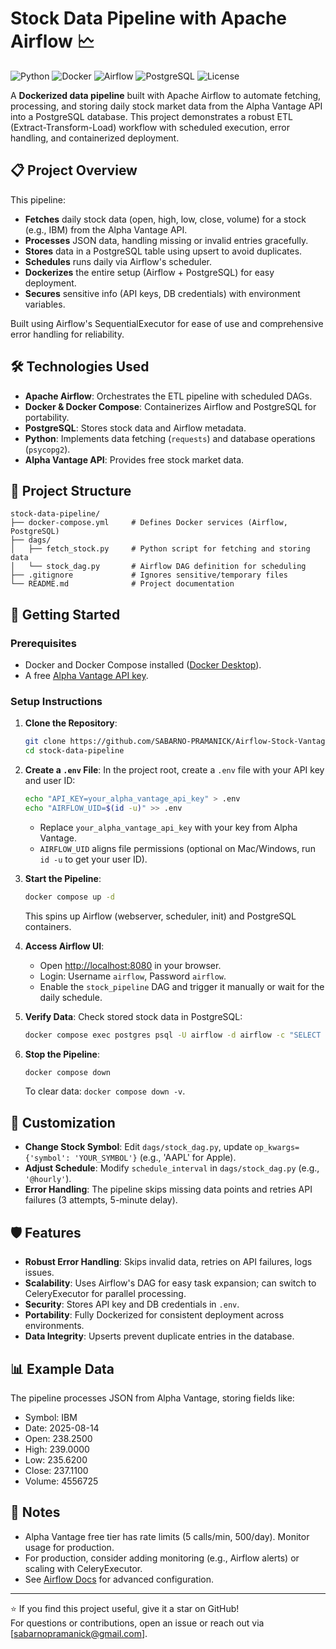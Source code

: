 # Stock Data Pipeline with Apache Airflow 🗠

![Python](https://img.shields.io/badge/Python-3.8%2B-blue)
![Docker](https://img.shields.io/badge/Docker-Compose-blue)
![Airflow](https://img.shields.io/badge/Apache%20Airflow-2.10.0-orange)
![PostgreSQL](https://img.shields.io/badge/PostgreSQL-13-green)
![License](https://img.shields.io/badge/License-MIT-yellow)

A **Dockerized data pipeline** built with Apache Airflow to automate fetching, processing, and storing daily stock market data from the Alpha Vantage API into a PostgreSQL database. This project demonstrates a robust ETL (Extract-Transform-Load) workflow with scheduled execution, error handling, and containerized deployment.

## 📋 Project Overview

This pipeline:
- **Fetches** daily stock data (open, high, low, close, volume) for a stock (e.g., IBM) from the Alpha Vantage API.
- **Processes** JSON data, handling missing or invalid entries gracefully.
- **Stores** data in a PostgreSQL table using upsert to avoid duplicates.
- **Schedules** runs daily via Airflow's scheduler.
- **Dockerizes** the entire setup (Airflow + PostgreSQL) for easy deployment.
- **Secures** sensitive info (API keys, DB credentials) with environment variables.

Built using Airflow's SequentialExecutor for ease of use and comprehensive error handling for reliability.

## 🛠️ Technologies Used
- **Apache Airflow**: Orchestrates the ETL pipeline with scheduled DAGs.
- **Docker & Docker Compose**: Containerizes Airflow and PostgreSQL for portability.
- **PostgreSQL**: Stores stock data and Airflow metadata.
- **Python**: Implements data fetching (`requests`) and database operations (`psycopg2`).
- **Alpha Vantage API**: Provides free stock market data.

## 📂 Project Structure
```
stock-data-pipeline/
├── docker-compose.yml     # Defines Docker services (Airflow, PostgreSQL)
├── dags/
│   ├── fetch_stock.py     # Python script for fetching and storing data
│   └── stock_dag.py       # Airflow DAG definition for scheduling
├── .gitignore             # Ignores sensitive/temporary files
└── README.md              # Project documentation
```

## 🚀 Getting Started

### Prerequisites
- Docker and Docker Compose installed ([Docker Desktop](https://www.docker.com/products/docker-desktop)).
- A free [Alpha Vantage API key](https://www.alphavantage.co/support/#api-key).

### Setup Instructions
1. **Clone the Repository**:
   ```bash
   git clone https://github.com/SABARNO-PRAMANICK/Airflow-Stock-Vantage-Pipeline.git
   cd stock-data-pipeline
   ```

2. **Create a `.env` File**:
   In the project root, create a `.env` file with your API key and user ID:
   ```bash
   echo "API_KEY=your_alpha_vantage_api_key" > .env
   echo "AIRFLOW_UID=$(id -u)" >> .env
   ```
   - Replace `your_alpha_vantage_api_key` with your key from Alpha Vantage.
   - `AIRFLOW_UID` aligns file permissions (optional on Mac/Windows, run `id -u` to get your user ID).

3. **Start the Pipeline**:
   ```bash
   docker compose up -d
   ```
   This spins up Airflow (webserver, scheduler, init) and PostgreSQL containers.

4. **Access Airflow UI**:
   - Open [http://localhost:8080](http://localhost:8080) in your browser.
   - Login: Username `airflow`, Password `airflow`.
   - Enable the `stock_pipeline` DAG and trigger it manually or wait for the daily schedule.

5. **Verify Data**:
   Check stored stock data in PostgreSQL:
   ```bash
   docker compose exec postgres psql -U airflow -d airflow -c "SELECT * FROM stock_data LIMIT 5;"
   ```

6. **Stop the Pipeline**:
   ```bash
   docker compose down
   ```
   To clear data: `docker compose down -v`.

## 🔧 Customization
- **Change Stock Symbol**: Edit `dags/stock_dag.py`, update `op_kwargs={'symbol': 'YOUR_SYMBOL'}` (e.g., 'AAPL' for Apple).
- **Adjust Schedule**: Modify `schedule_interval` in `dags/stock_dag.py` (e.g., `'@hourly'`).
- **Error Handling**: The pipeline skips missing data points and retries API failures (3 attempts, 5-minute delay).

## 🛡️ Features
- **Robust Error Handling**: Skips invalid data, retries on API failures, logs issues.
- **Scalability**: Uses Airflow's DAG for easy task expansion; can switch to CeleryExecutor for parallel processing.
- **Security**: Stores API key and DB credentials in `.env`.
- **Portability**: Fully Dockerized for consistent deployment across environments.
- **Data Integrity**: Upserts prevent duplicate entries in the database.

## 📊 Example Data
The pipeline processes JSON from Alpha Vantage, storing fields like:
- Symbol: IBM
- Date: 2025-08-14
- Open: 238.2500
- High: 239.0000
- Low: 235.6200
- Close: 237.1100
- Volume: 4556725


## 📝 Notes
- Alpha Vantage free tier has rate limits (5 calls/min, 500/day). Monitor usage for production.
- For production, consider adding monitoring (e.g., Airflow alerts) or scaling with CeleryExecutor.
- See [Airflow Docs](https://airflow.apache.org/docs/apache-airflow/stable/) for advanced configuration.

---

⭐ If you find this project useful, give it a star on GitHub!  
For questions or contributions, open an issue or reach out via [sabarnopramanick@gmail.com].